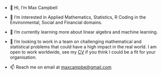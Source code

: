 - 👋 Hi, I’m Max Campbell

- 👀 I’m interested in Applied Mathematics, Statistics, R Coding in the Environmental, Social and Financial domains.

- 🌱 I’m currently learning more about linear algebra and machine learning.

- 💞️ I’m looking to work in a team on challenging mathematical and statistical problems that could have a high impact in the real world. I am open to work worldwide, see my [CV](https://github.com/maxcampb/maxcampb/blob/main/Max_Campbell_CV.pdf) if you think I could be a fit for your organisation.

- 📫 Reach me on email at maxcampbe@gmail.com

<!---
maxcampb/maxcampb is a ✨ special ✨ repository because its `README.md` (this file) appears on your GitHub profile.
You can click the Preview link to take a look at your changes.
--->

